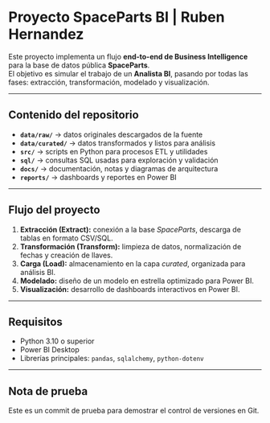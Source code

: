 # Proyecto SpaceParts BI | Ruben Hernandez

Este proyecto implementa un flujo **end-to-end de Business Intelligence** para la base de datos pública **SpaceParts**.  
El objetivo es simular el trabajo de un **Analista BI**, pasando por todas las fases: extracción, transformación, modelado y visualización.

---

## Contenido del repositorio

- **`data/raw/`** → datos originales descargados de la fuente  
- **`data/curated/`** → datos transformados y listos para análisis  
- **`src/`** → scripts en Python para procesos ETL y utilidades  
- **`sql/`** → consultas SQL usadas para exploración y validación  
- **`docs/`** → documentación, notas y diagramas de arquitectura  
- **`reports/`** → dashboards y reportes en Power BI  

---

## Flujo del proyecto

1. **Extracción (Extract):** conexión a la base *SpaceParts*, descarga de tablas en formato CSV/SQL.  
2. **Transformación (Transform):** limpieza de datos, normalización de fechas y creación de llaves.  
3. **Carga (Load):** almacenamiento en la capa *curated*, organizada para análisis BI.  
4. **Modelado:** diseño de un modelo en estrella optimizado para Power BI.  
5. **Visualización:** desarrollo de dashboards interactivos en Power BI.  

---

## Requisitos

- Python 3.10 o superior  
- Power BI Desktop  
- Librerías principales: `pandas`, `sqlalchemy`, `python-dotenv`  

---

## Nota de prueba
Este es un commit de prueba para demostrar el control de versiones en Git.

